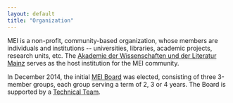 ```yaml
---
layout: default
title: "Organization"
---
```

MEI is a non-profit, community-based organization, whose members are individuals and institutions -- universities, libraries, academic projects, research units, etc. The [Akademie der Wissenschaften und der Literatur Mainz](https://www.adwmainz.de/startseite.html) serves as the host institution for the MEI community.

In December 2014, the initial [MEI Board](https://web.archive.org/web/20150710210003/http://music-encoding.org/community/mei-organization/mei-board/ "MEI Board") was elected, consisting of three 3-member groups, each group serving a term of 2, 3 or 4 years. The Board is supported by a [Technical Team](https://web.archive.org/web/20150710210448/http://music-encoding.org:80/community/mei-organization/technical-team/ "Technical Team").
